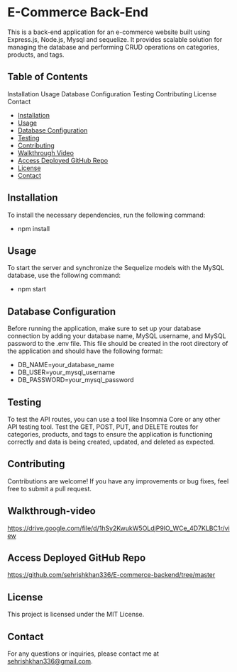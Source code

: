 # E-Commerce Back-End
This is a back-end application for an e-commerce website built using Express.js, Node.js, Mysql and sequelize. It provides scalable solution for managing the database and performing CRUD operations on categories, products, and tags.

## Table of Contents
Installation
Usage
Database Configuration
Testing
Contributing
License
Contact
- [Installation](#installation)
- [Usage](#usage)
- [Database Configuration](#database-configuration)
- [Testing](#testing)
- [Contributing](#contributing)
- [Walkthrough Video](#walkthrough-video)
- [Access Deployed GitHub Repo](#access-deployed-github-repo)
- [License](#license)
- [Contact](#contact)

## Installation
To install the necessary dependencies, run the following command:

* npm install

## Usage

To start the server and synchronize the Sequelize models with the MySQL database, use the following command:

* npm start

## Database Configuration
 
 Before running the application, make sure to set up your database connection by adding your database name, MySQL username, and MySQL password to the .env file. This file should be created in the root directory of the application and should have the following format:

* DB_NAME=your_database_name
* DB_USER=your_mysql_username
* DB_PASSWORD=your_mysql_password

## Testing
To test the API routes, you can use a tool like Insomnia Core or any other API testing tool. Test the GET, POST, PUT, and DELETE routes for categories, products, and tags to ensure the application is functioning correctly and data is being created, updated, and deleted as expected.

## Contributing
Contributions are welcome! If you have any improvements or bug fixes, feel free to submit a pull request.

## Walkthrough-video
https://drive.google.com/file/d/1hSy2KwukW5OLdjP9IO_WCe_4D7KLBC1r/view

## Access Deployed GitHub Repo
https://github.com/sehrishkhan336/E-commerce-backend/tree/master

## License
This project is licensed under the MIT License.

## Contact
For any questions or inquiries, please contact me at sehrishkhan336@gmail.com.